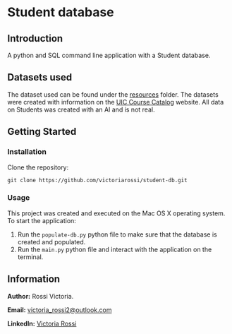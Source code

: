 # Student database 
## Introduction
A python and SQL command line application with a Student database. 

## Datasets used
The dataset used can be found under the [resources](./resources/) folder. The datasets were created with information on the [UIC Course Catalog](https://catalog.uic.edu/all-course-descriptions/) website. All data on Students was created with an AI and is not real. 

## Getting Started
### Installation
Clone the repository:
``` 
git clone https://github.com/victoriarossi/student-db.git
```

### Usage
This project was created and executed on the Mac OS X operating system.
To start the application:
1. Run the `populate-db.py` python file to make sure that the database is created and populated. 
2. Run the `main.py` python file and interact with the application on the terminal. 

## Information
**Author:** Rossi Victoria.

**Email:** victoria_rossi2@outlook.com

**LinkedIn:** [Victoria Rossi](https://www.linkedin.com/in/victoria-rossi-44690215a/)
